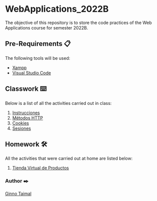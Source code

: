 # WebApplications_2022B
The objective of this repository is to store the code practices of the Web Applications course for semester 2022B.

## Pre-Requirements 📋
The following tools will be used:
- [Xampp](https://www.apachefriends.org/es/index.html)
- [Visual Studio Code](https://code.visualstudio.com/)

## Classwork ⌨️
Below is a list of all the activities carried out in class:
1. [Instrucciones](https://github.com/ciniguez/appweb_practicas2022B/tree/main/01_instrucciones)
2. [Métodos HTTP](https://github.com/ciniguez/appweb_practicas2022B/tree/main/02_metodosHTTP)
3. [Cookies](https://github.com/CroodcekDeep/WebApplications_2022B/tree/main/01_CLASE/03_Cookie)
4. [Sesiones](https://github.com/CroodcekDeep/WebApplications_2022B/tree/main/01_CLASE/04_Sesion)

## Homework 🛠️
All the activities that were carried out at home are listed below:
1. [Tienda Virtual de Productos](https://github.com/CroodcekDeep/WebApplications_2022B/tree/main/02_TAREAS/01_TiendaVirtual)

### Author ✒️
[Ginno Taimal](https://www.linkedin.com/in/ginno-sebastian-taimal-villarroel/)
